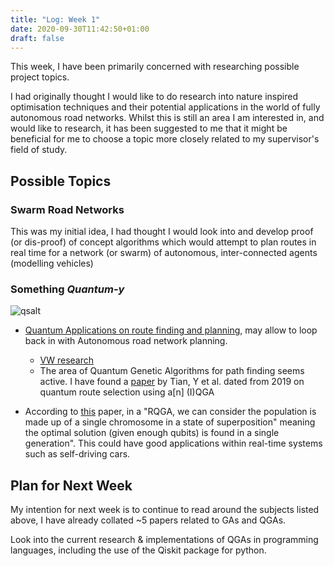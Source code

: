 ```yaml
---
title: "Log: Week 1"
date: 2020-09-30T11:42:50+01:00
draft: false
---
```


This week, I have been primarily concerned with researching possible project topics.

I had originally thought I would like to do research into nature inspired optimisation techniques and their potential applications in the world of fully autonomous road networks. Whilst this is still an area I am interested in, and would like to research, it has been suggested to me that it might be beneficial for me to choose a topic more closely related to my supervisor's field of study.

## Possible Topics

### Swarm Road Networks

This was my initial idea, I had thought I would look into and develop proof (or dis-proof) of concept algorithms which would attempt to plan routes in real time for a network (or swarm) of autonomous, inter-connected agents (modelling vehicles)

### Something _Quantum-y_

![qsalt](/Y4-Diss/images/qsalt.jpg)

- [Quantum Applications on route finding and planning](https://www.dwavesys.com/sites/default/files/Quantum%20optimised%20planning%20%28with%20workplan%29.pdf), may allow to loop back in with Autonomous road network planning.
  - [VW research](https://www.volkswagen-newsroom.com/en/press-releases/volkswagen-optimizes-traffic-flow-with-quantum-computers-5507)
  - The area of Quantum Genetic Algorithms for path finding seems active. I have found a [paper](https://link.springer.com/article/10.1007/s11280-018-0594-x#citeas) by Tian, Y et al. dated from 2019 on quantum route selection using a[n] (I)QGA
  
- According to [this](https://www.researchgate.net/publication/309214642_Quantum_Genetic_Algorithms_for_Computer_Scientists) paper, in a "RQGA, we can consider the population is made up of a single chromosome in a state of superposition" meaning the optimal solution (given enough qubits) is found in a single generation". This could have good applications within real-time systems such as self-driving cars.

## Plan for Next Week

My intention for next week is to continue to read around the subjects listed above, I have already collated ~5 papers related to GAs and QGAs.

Look into the current research & implementations of QGAs in programming languages, including the use of the Qiskit package for python.
